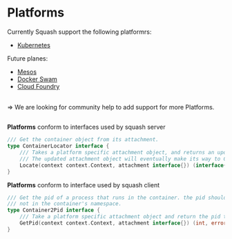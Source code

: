 # Platforms

Currently Squash support the following platformrs:
  - [Kubernetes](docs/platforms/kubernetes.md)

Future planes:
  - [Mesos](http://mesos.apache.org)
  - [Docker Swam](https://github.com/docker/swarm)
  - [Cloud Foundry](https://www.cloudfoundry.org)

<BR>
=> We are looking for community help to add support for more Platforms.

##

**Platforms** conform to interfaces used by squash server

```go
/// Get the container object from its attachment.
type ContainerLocator interface {
	/// Takes a platform specific attachment object, and returns an updated attachment object, and a Container object.
	/// The updated attachment object will eventually make its way to Container2Pid.GetPid
	Locate(context context.Context, attachment interface{}) (interface{}, *Container, error)
}

```

**Platforms** conform to interface used by squash client

```go
/// Get the pid of a process that runs in the container. the pid should be in our pid namespace,
/// not in the container's namespace.
type Container2Pid interface {
	/// Take a platform specific attachment object and return the pid the host pid namespace of the process we want to debug.
	GetPid(context context.Context, attachment interface{}) (int, error)
}

```
